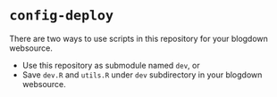 # `config-deploy`

There are two ways to use scripts in this repository for your blogdown websource.

+ Use this repository as submodule named `dev`, or
+ Save `dev.R` and `utils.R` under `dev` subdirectory in your blogdown websource. 
